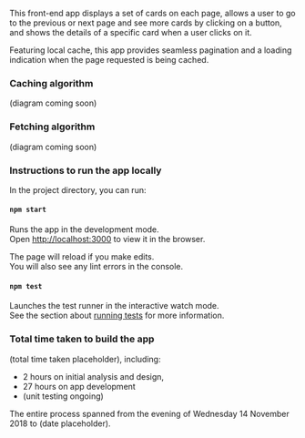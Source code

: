 
This front-end app displays a set of cards on each page, allows a user to go to the previous or next page and see more cards by clicking on a button, and shows the details of a specific card when a user clicks on it. 

Featuring local cache, this app provides seamless pagination and a loading indication when the page requested is being cached. 

### Caching algorithm

(diagram coming soon)

### Fetching algorithm

(diagram coming soon)

### Instructions to run the app locally

In the project directory, you can run:

#### `npm start`

Runs the app in the development mode.<br>
Open [http://localhost:3000](http://localhost:3000) to view it in the browser.

The page will reload if you make edits.<br>
You will also see any lint errors in the console.

#### `npm test`

Launches the test runner in the interactive watch mode.<br>
See the section about [running tests](https://facebook.github.io/create-react-app/docs/running-tests) for more information.

### Total time taken to build the app

(total time taken placeholder), including:
- 2 hours on initial analysis and design,
- 27 hours on app development
- (unit testing ongoing)

The entire process spanned from the evening of Wednesday 14 November 2018 to (date placeholder). 

